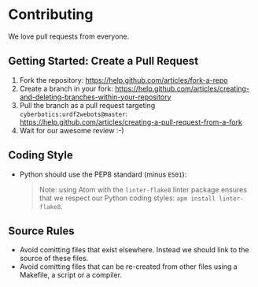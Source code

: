 # Contributing

We love pull requests from everyone.

## Getting Started: Create a Pull Request

1. Fork the repository: https://help.github.com/articles/fork-a-repo
2. Create a branch in your fork: https://help.github.com/articles/creating-and-deleting-branches-within-your-repository
3. Pull the branch as a pull request targeting `cyberbotics:urdf2webots@master`: https://help.github.com/articles/creating-a-pull-request-from-a-fork
4. Wait for our awesome review :-)

## Coding Style

- Python should use the PEP8 standard (minus `E501`):

    > Note: using Atom with the `linter-flake8` linter package ensures that we respect our Python coding styles: `apm install linter-flake8`.

## Source Rules

- Avoid comitting files that exist elsewhere. Instead we should link to the source of these files.
- Avoid comitting files that can be re-created from other files using a Makefile, a script or a compiler.
